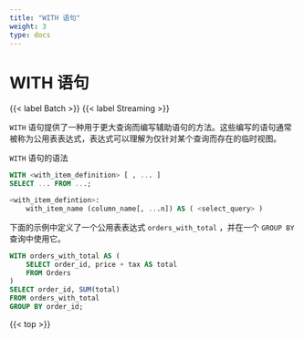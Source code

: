 ```yaml
---
title: "WITH 语句"
weight: 3
type: docs
---
```

<!--
Licensed to the Apache Software Foundation (ASF) under one
or more contributor license agreements.  See the NOTICE file
distributed with this work for additional information
regarding copyright ownership.  The ASF licenses this file
to you under the Apache License, Version 2.0 (the
"License"); you may not use this file except in compliance
with the License.  You may obtain a copy of the License at

  http://www.apache.org/licenses/LICENSE-2.0

Unless required by applicable law or agreed to in writing,
software distributed under the License is distributed on an
"AS IS" BASIS, WITHOUT WARRANTIES OR CONDITIONS OF ANY
KIND, either express or implied.  See the License for the
specific language governing permissions and limitations
under the License.
-->

# WITH 语句
{{< label Batch >}} {{< label Streaming >}}

`WITH` 语句提供了一种用于更大查询而编写辅助语句的方法。这些编写的语句通常被称为公用表表达式，表达式可以理解为仅针对某个查询而存在的临时视图。

`WITH` 语句的语法

```sql
WITH <with_item_definition> [ , ... ]
SELECT ... FROM ...;

<with_item_defintion>:
    with_item_name (column_name[, ...n]) AS ( <select_query> )
```

下面的示例中定义了一个公用表表达式 `orders_with_total` ，并在一个 `GROUP BY` 查询中使用它。

```sql
WITH orders_with_total AS (
    SELECT order_id, price + tax AS total
    FROM Orders
)
SELECT order_id, SUM(total)
FROM orders_with_total
GROUP BY order_id;
```


{{< top >}}
